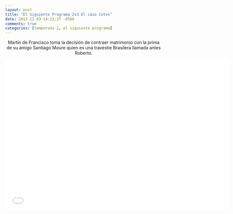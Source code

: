 ```yaml
---
layout: post
title: "El Siguiente Programa 2x3 El caso Cotes"
date: 2013-12-03 14:23:27 -0500
comments: true
categories: [temporada 2, el siguiente programa]
---
```

<div align="center">
Martín de Francisco toma la decisión de contraer matrimonio con la prima de su amigo Santiago Moure quien es una travestie Brasilera llamada antes Roberto.
<br></br>
<iframe width="720" height="480" src="//www.youtube.com/embed/jt1ustcXtL4" frameborder="0" allowfullscreen></iframe>
</div>
